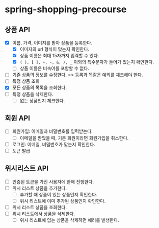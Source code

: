 # spring-shopping-precourse

## 상품 API
-[x] 이름, 가격, 이미지를 받아 상품을 등록한다.
  - [x] 이미지의 url 형식이 맞는지 확인한다.
  - [x] 상품 이름은 최대 15자까지 입력할 수 있다. 
  - [x] `( ), [ ], +, -, &, /, _` 이외의 특수문자가 들어가 있는지 확인한다.
  - [ ] 상품 이름은 비속어를 포함할 수 없다. 
-[ ] 기존 상품의 정보를 수정한다. => 등록과 똑같은 예외를 체크해야 한다.
-[ ] 특정 상품 조회
-[x] 모든 상품의 목록을 조회한다.
-[ ] 특정 상품을 삭제한다. 
  -[ ] 없는 상품인지 체크한다. 

## 회원 API
-[ ] 회원가입: 이메일과 비밀번호를 입력받는다. 
  -[ ] 이메일을 받았을 때, 기존 회원이라면 회원가입을 취소한다.
-[ ] 로그인: 이메일, 비밀번호가 맞는지 확인한다.
-[ ] 토큰 발급

## 위시리스트 API
-[ ] 인증된 토큰을 가진 사용자에 한해 진행한다.
- [ ] 위시 리스트 상품을 추가한다. 
  - [ ] 추가할 때 상품이 있는 상품인지 확인한다.
  - [ ] 위시 리스트에 이미 추가된 상품인지 확인한다.
- [ ] 위시 리스트 상품을 조회한다.
-[ ] 위시 리스트에서 상품을 삭제한다.
  - [ ] 위시 리스트에 없는 상품을 삭제하면 에러를 발생한다. 